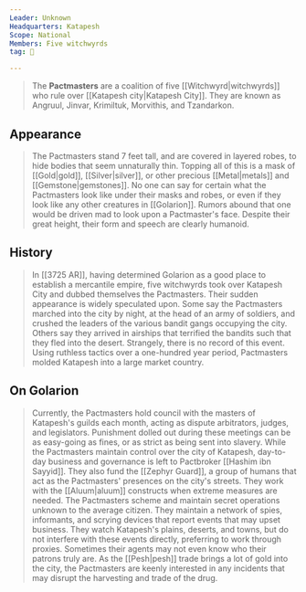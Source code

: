 ```yaml
---
Leader: Unknown
Headquarters: Katapesh
Scope: National
Members: Five witchwyrds
tag: 👥

---
```


> The **Pactmasters** are a coalition of five [[Witchwyrd|witchwyrds]] who rule over [[Katapesh city|Katapesh City]]. They are known as Angruul, Jinvar, Krimiltuk, Morvithis, and Tzandarkon.



## Appearance

> The Pactmasters stand 7 feet tall, and are covered in layered robes, to hide bodies that seem unnaturally thin. Topping all of this is a mask of [[Gold|gold]], [[Silver|silver]], or other precious [[Metal|metals]] and [[Gemstone|gemstones]]. No one can say for certain what the Pactmasters look like under their masks and robes, or even if they look like any other creatures in [[Golarion]]. Rumors abound that one would be driven mad to look upon a Pactmaster's face. Despite their great height, their form and speech are clearly humanoid.


## History

> In [[3725 AR]], having determined Golarion as a good place to establish a mercantile empire, five witchwyrds took over Katapesh City and dubbed themselves the Pactmasters. Their sudden appearance is widely speculated upon. Some say the Pactmasters marched into the city by night, at the head of an army of soldiers, and crushed the leaders of the various bandit gangs occupying the city. Others say they arrived in airships that terrified the bandits such that they fled into the desert. Strangely, there is no record of this event. Using ruthless tactics over a one-hundred year period, Pactmasters molded Katapesh into a large market country.


## On Golarion

> Currently, the Pactmasters hold council with the masters of Katapesh's guilds each month, acting as dispute arbitrators, judges, and legislators. Punishment dolled out during these meetings can be as easy-going as fines, or as strict as being sent into slavery. While the Pactmasters maintain control over the city of Katapesh, day-to-day business and governance is left to Pactbroker [[Hashim ibn Sayyid]]. They also fund the [[Zephyr Guard]], a group of humans that act as the Pactmasters' presences on the city's streets. They work with the [[Aluum|aluum]] constructs when extreme measures are needed.
> The Pactmasters scheme and maintain secret operations unknown to the average citizen. They maintain a network of spies, informants, and scrying devices that report events that may upset business. They watch Katapesh's plains, deserts, and towns, but do not interfere with these events directly, preferring to work through proxies. Sometimes their agents may not even know who their patrons truly are. As the [[Pesh|pesh]] trade brings a lot of gold into the city, the Pactmasters are keenly interested in any incidents that may disrupt the harvesting and trade of the drug.







